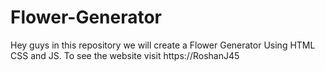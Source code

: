 # Flower-Generator
Hey guys in this repository we will create a Flower Generator Using HTML CSS and JS. To see the website visit https://RoshanJ45
